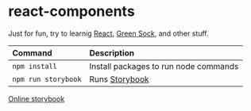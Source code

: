 # react-components
Just for fun, try to learnig [React][react], [Green Sock][gsap], and other stuff.

| Command | Description |
|:-|:-|
| `npm install`| Install packages to run node commands |
| `npm run storybook`| Runs [Storybook][storybook-local] |

[Online storybook][storybook-online]

[storybook-local]: http://localhost:51230/
[storybook-online]: https://ideatosrl.github.io/react-components/
[react]: https://reactjs.org/
[gsap]: https://greensock.com/react
